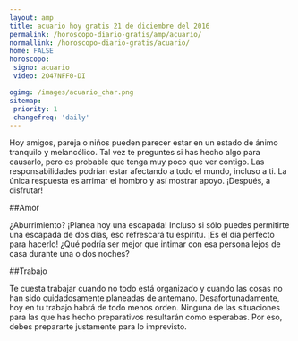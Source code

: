 ```yaml
---
layout: amp
title: acuario hoy gratis 21 de diciembre del 2016 
permalink: /horoscopo-diario-gratis/amp/acuario/
normallink: /horoscopo-diario-gratis/acuario/
home: FALSE
horoscopo:
 signo: acuario
 video: 2O47NFF0-DI

ogimg: /images/acuario_char.png
sitemap:
 priority: 1
 changefreq: 'daily'
---
```



Hoy amigos, pareja o niños pueden parecer estar en un estado de ánimo tranquilo y melancólico. Tal vez te preguntes si has hecho algo para causarlo, pero es probable que tenga muy poco que ver contigo. Las responsabilidades podrían estar afectando a todo el mundo, incluso a ti. La única respuesta es arrimar el hombro y así mostrar apoyo. ¡Después, a disfrutar!

##Amor

¿Aburrimiento? ¡Planea hoy una escapada! Incluso si sólo puedes permitirte una escapada de dos días, eso refrescará tu espíritu. ¡Es el día perfecto para hacerlo! ¿Qué podría ser mejor que intimar con esa persona lejos de casa durante una o dos noches?

##Trabajo

Te cuesta trabajar cuando no todo está organizado y cuando las cosas no han sido cuidadosamente planeadas de antemano. Desafortunadamente, hoy en tu trabajo habrá de todo menos orden. Ninguna de las situaciones para las que has hecho preparativos resultarán como esperabas. Por eso, debes prepararte justamente para lo imprevisto.